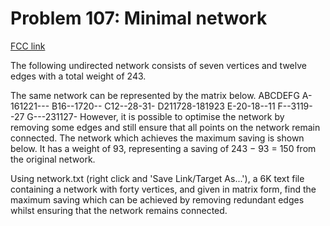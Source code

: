 # Problem 107: Minimal network

[FCC link](https://www.freecodecamp.org/learn/coding-interview-prep/project-euler/problem-107-minimal-network)

The following undirected network consists of seven vertices and twelve edges with a total weight of 243.

The same network can be represented by the matrix below. ABCDEFG A-161221--- B16--1720-- C12--28-31- D211728-181923 E-20-18--11 F--3119--27 G---231127- However, it is possible to optimise the network by removing some edges and still ensure that all points on the network remain connected. The network which achieves the maximum saving is shown below. It has a weight of 93, representing a saving of 243 − 93 = 150 from the original network.

Using network.txt (right click and 'Save Link/Target As...'), a 6K text file containing a network with forty vertices, and given in matrix form, find the maximum saving which can be achieved by removing redundant edges whilst ensuring that the network remains connected.
